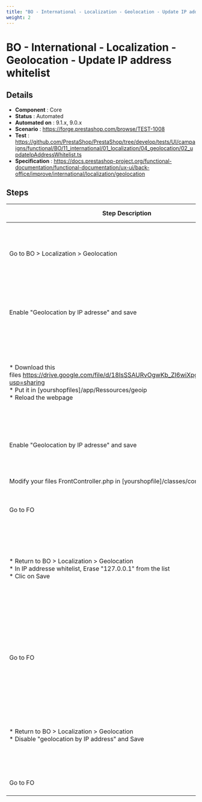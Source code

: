 ```yaml
---
title: "BO - International - Localization - Geolocation - Update IP address whitelist"
weight: 2
---
```


# BO - International - Localization - Geolocation - Update IP address whitelist
## Details
* **Component** : Core
* **Status** : Automated
* **Automated on** : 9.1.x, 9.0.x
* **Scenario** : https://forge.prestashop.com/browse/TEST-1008
* **Test** : https://github.com/PrestaShop/PrestaShop/tree/develop/tests/UI/campaigns/functional/BO/11_international/01_localization/04_geolocation/02_updateIpAddressWhitelist.ts
* **Specification** : https://docs.prestashop-project.org/functional-documentation/functional-documentation/ux-ui/back-office/improve/international/localization/geolocation

## Steps
| Step Description | Expected result |
| ----- | ----- |
| Go to BO > Localization > Geolocation | You'll have the message "Since December 30, 2019, you need to register for a [MaxMind|https://dev.maxmind.com/geoip/geoip2/geolite2] account to get a license key to be able to download the geolocation data. Once downloaded, extract the data using Winrar or Gzip into the /app/Resources/geoip/ directory." |
| Enable "Geolocation by IP adresse" and save | You should have the red notification "The geolocation database is unavailable" |
| * Download this files https://drive.google.com/file/d/18IsSSAURvOgwKb_ZI6wiXpgscujx1lDT/view?usp=sharing<br> * Put it in [yourshopfiles]/app/Ressources/geoip <br> * Reload the webpage | * You'll have a file .mmdb<br> * you should only have index.php and the geolite-city mmdb<br> * you'll not have the yellow notification |
| Enable "Geolocation by IP adresse" and save | You should have the green notification "Update successful" |
| Modify your files FrontController.php in [yourshopfile]/classes/controler and save | Your frontController should be modified |
| Go to FO | You should see the FO as usual |
| * Return to BO > Localization > Geolocation <br> * In IP addresse whitelist, Erase "127.0.0.1" from the list <br> * Clic on Save | * The Geolocation page is displayed<br> * The first in the list should be " ::1 "<br> * You've a green notification Update successful |
| Go to FO | You should see a "403 Forbidden " and " You cannot access this store from your country. We apologize for the inconvenience. " |
| * Return to BO > Localization > Geolocation <br> * Disable "geolocation by IP address" and Save | * The Geolocation page is displayed<br> * You've a green notification Update successful |
| Go to FO | You should see the FO as usual |
